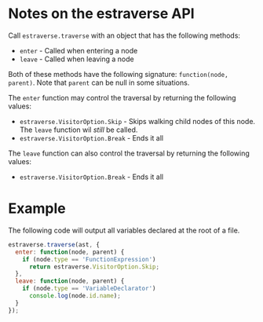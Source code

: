 # Notes on the estraverse API

Call `estraverse.traverse` with an object that has the following methods:

 * `enter` - Called when entering a node
 * `leave` - Called when leaving a node

Both of these methods have the following signature: `function(node, parent)`.
Note that `parent` can be null in some situations.

The `enter` function may control the traversal by returning the
following values:

 * `estraverse.VisitorOption.Skip` - Skips walking child nodes of this node. The
                                     `leave` function wil *still* be called.
 * `estraverse.VisitorOption.Break` - Ends it all

The `leave` function can also control the traversal by returning
the following values:

 * `estraverse.VisitorOption.Break` - Ends it all

# Example

The following code will output all variables declared
at the root of a file.

```javascript
estraverse.traverse(ast, {
  enter: function(node, parent) {
    if (node.type == 'FunctionExpression')
      return estraverse.VisitorOption.Skip;
  },
  leave: function(node, parent) {
    if (node.type == 'VariableDeclarator')
      console.log(node.id.name);
  }
});
